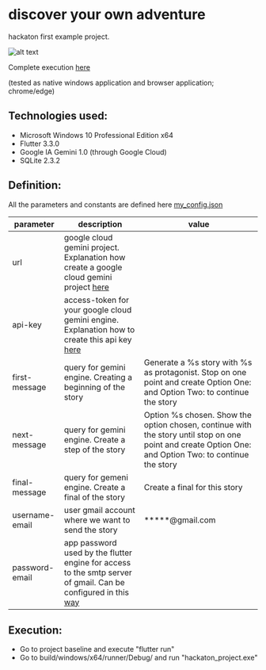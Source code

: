 # discover your own adventure

hackaton first example project.

![alt text](https://github.com/jeag2002/FlutterExperiments/tree/master/hackaton_project/hackaton_project.png?raw=true)

Complete execution [here](https://www.youtube.com/watch?v=7CPZFWzqqB)

(tested as native windows application and browser application; chrome/edge)

## Technologies used:

- Microsoft Windows 10 Professional Edition x64
- Flutter 3.3.0
- Google IA Gemini 1.0 (through Google Cloud)
- SQLite 2.3.2

## Definition:

All the parameters and constants are defined here [my_config.json](assets/properties/my_config.json)

|parameter|description|value|
|---------|-----------|-----|
|url|google cloud gemini project. Explanation how create a google cloud gemini project [here](https://cloud.google.com/gemini/docs/discover/set-up-gemini)|<google cloud gemini api>|
|api-key|access-token for your google cloud gemini engine. Explanation how to create this api key [here](https://saturncloud.io/blog/how-to-get-an-access-token-from-google-cloud/)|<your gemini api access-token key>|
|first-message|query for gemini engine. Creating a beginning of the story|Generate a %s story with %s as protagonist. Stop on one point and create Option One: and Option Two: to continue the story|
|next-message|query for gemini engine. Create a step of the story|Option %s chosen. Show the option chosen, continue with the story until stop on one point and create Option One: and Option Two: to continue the story|
|final-message|query for gemeni engine. Create a final of the story|Create a final for this story|
|username-email|user gmail account where we want to send the story|*****@gmail.com|
|password-email|app password used by the flutter engine for access to the smtp server of gmail. Can be configured in this [way](https://support.google.com/accounts/answer/185833?hl=en)|<password>|

## Execution:

- Go to project baseline and execute "flutter run"
- Go to build/windows/x64/runner/Debug/ and run "hackaton_project.exe"

